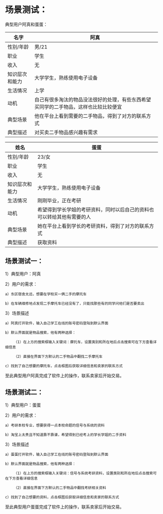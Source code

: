 # 场景测试：

典型用户阿真和蛋蛋：

| 名字           | 阿真                                                         |
| -------------- | ------------------------------------------------------------ |
| 性别/年龄      | 男/21                                                        |
| 职业           | 学生                                                         |
| 收入           | 无                                                           |
| 知识层次和能力 | 大学学生，熟练使用电子设备                                   |
| 生活情况       | 上学                                                         |
| 动机           | 自己有很多淘汰的物品没法很好的处理，有些东西希望买同学的二手物品，这样也比较比较便宜 |
| 典型场景       | 他在平台上看到需要的二手物品，得到了对方的联系方式           |
| 典型描述       | 对买卖二手物品感兴趣有需求                                   |

| 姓名           | 蛋蛋                                                         |
| -------------- | ------------------------------------------------------------ |
| 性别/年龄      | 23/女                                                        |
| 职业           | 学生                                                         |
| 收入           | 无                                                           |
| 知识层次和能力 | 大学学生，熟练使用电子设备                                   |
| 生活情况       | 刚刚毕业，正在考研                                           |
| 动机           | 希望得到学长学姐的考研资料，同时以后自己的资料也可以转给其他有需要的人 |
| 典型场景       | 她在平台上看到学长的考研资料，得到了对方的联系方式           |
| 典型描述       | 获取资料                                                     |

## 场景测试一：

1）典型用户：阿真

2）用户的需求：

	a）东区宿舍太远，想要在学校买一俩二手的摩托车
	
	b）在车辆维修地点发现二手摩托车已经没有了，只能找那些有的同学问他们是否要卖出

3）场景描述

	a）阿真打开软件，输入自己学工在线的账号密码登陆到默认界面
	
	b）默认界面就是物品搜索，他有两种选择：
	
		（1）在上方的搜索框输入关键词：摩托车，设置类别和所在地后点击搜索可在下方查看详细信息
	
		（2）直接在界面下方默认的二手物品中翻找二手摩托车
	
	c）找到了自己想要的摩托车，点击框图后获取详细信息和卖家的联系方式

至此典型用户阿真完成了软件上的操作，联系卖家后开始交易。

## 场景测试二：

1）典型用户：蛋蛋

2）用户的需求：

	a）考研本校专业，想要获得一点本校命题的信号与系统的资料
	
	b）淘宝上太贵且不知道靠不靠谱，希望得到已经考上的学长学姐的二手资料

3）场景描述

	a）蛋蛋打开软件，输入自己学工在线的账号密码登陆到默认界面
	
	b）默认界面就是物品搜索，他有两种选择：
	
		（1）在上方的搜索框输入关键词：信号与系统考研资料，设置类别和所在地后点击搜索可在下方查看详细信息
	
		（2）直接在界面下方默认的二手物品中翻找考研相关资料
	
	c）找到了自己想要的资料，点击框图后获取详细信息和卖家的联系方式

至此典型用户蛋蛋完成了软件上的操作，联系卖家后开始交易。